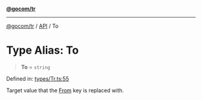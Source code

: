 [**@gocom/tr**](../README.md)

***

[@gocom/tr](../README.md) / [API](../Public/API.md) / To

# Type Alias: To

> **To** = `string`

Defined in: [types/Tr.ts:55](https://github.com/gocom/tr/blob/e572c32839acf79a73526da166818cf0904688f8/src/types/Tr.ts#L55)

Target value that the [From](API.From.md) key is replaced with.

